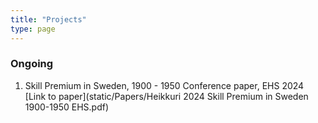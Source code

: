 ```yaml
---
title: "Projects"
type: page
---
```



### Ongoing 

1. Skill Premium in Sweden, 1900 - 1950
Conference paper, EHS 2024
[Link to paper](static/Papers/Heikkuri 2024 Skill Premium in Sweden 1900-1950 EHS.pdf)


